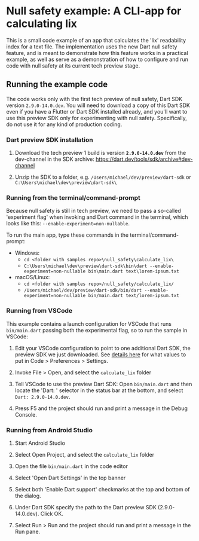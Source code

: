 # Null safety example: A CLI-app for calculating lix

This is a small code example of an app that calculates the 'lix' readability
index for a text file. The implementation uses the new Dart null safety feature,
and is meant to demonstrate how this feature works in a practical example,
as well as serve as a demonstration of how to configure and run code with null
safety at its current tech preview stage.

## Running the example code

The code works only with the first tech preview of null safety, Dart SDK version
`2.9.0-14.0.dev`. You will need to download a copy of this Dart SDK even if you
have a Flutter or Dart SDK installed already, and you'll want to use this
preview SDK only for experimenting with null safety. Specifically, do not use it
for any kind of production coding.

### Dart preview SDK installation

  1. Download the tech preview 1 build is version **`2.9.0-14.0.dev`** from the
     dev-channel in the SDK archive:
     https://dart.dev/tools/sdk/archive#dev-channel
   
  1. Unzip the SDK to a folder, e.g. `/Users/michael/dev/preview/dart-sdk` or
     `C:\Users\michael\dev\preview\dart-sdk\`

### Running from the terminal/command-prompt

Because null safety is still in tech preview, we need to pass a so-called
'experiment flag' when invoking and Dart command in the terminal, which looks
like this: `--enable-experiment=non-nullable`.

To run the main app, type these commands in the terminal/command-prompt:

  - Windows:
    - `cd <folder with samples repo>\null_safety\calculate_lix\`
    - `C:\Users\michael\dev\preview\dart-sdk\bin\dart --enable-experiment=non-nullable bin\main.dart text\lorem-ipsum.txt`
  - macOS/Linux:
    - `cd <folder with samples repo>/null_safety/calculate_lix/`
    - `/Users/michael/dev/preview/dart-sdk/bin/dart --enable-experiment=non-nullable bin/main.dart text/lorem-ipsum.txt`

### Running from VSCode

This example contains a launch configuration for VSCode that runs
`bin/main.dart` passing both the experimental flag, so to run the sample in
VSCode:

  1. Edit your VSCode configuration to point to one additional Dart SDK, the
     preview SDK we just downloaded. See [details
     here](https://dartcode.org/docs/quickly-switching-between-sdk-versions/)
     for what values to put in Code > Preferences > Settings.

  1. Invoke File > Open, and select the `calculate_lix` folder

  1. Tell VSCode to use the preview Dart SDK: Open `bin/main.dart` and then
     locate the 'Dart: <version number>' selector in the status bar at the
     bottom, and select `Dart: 2.9.0-14.0.dev`.

  1. Press F5 and the project should run and print a message in the Debug
     Console.


### Running from Android Studio

  1. Start Android Studio

  1. Select Open Project, and select the `calculate_lix` folder

  1. Open the file `bin/main.dart` in the code editor

  1. Select 'Open Dart Settings' in the top banner

  1. Select both 'Enable Dart support' checkmarks at the top and bottom of the dialog.
  
  1. Under Dart SDK specify the path to the Dart preview SDK (2.9.0-14.0.dev). Click OK.

  1. Select Run > Run and the project should run and print a message in the Run
     pane.
